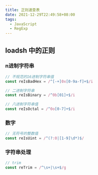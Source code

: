 ```yaml
---
title: 正则速查表
date: 2021-12-29T22:49:58+08:00
tags:
  - JavaScript
  - RegExp
---
```


## loadsh 中的正则

### n进制字符串

```js
// 不规范的16进制字符串值
const reIsBadHex = /^[-+]0x[0-9a-f]+$/i

// 二进制字符串
const reIsBinary = /^0b[01]+$/i

// 八进制字符串值
const reIsOctal = /^0o[0-7]+$/i
```

### 数字

```js
// 无符号的整数值 
const reIsUint = /^(?:0|[1-9]\d*)$/
```

### 字符串处理

```js
// trim
const reTrim = /^\s+|\s+$/g
```

